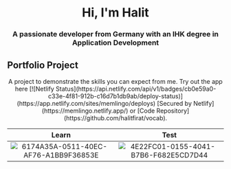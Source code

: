 <!--
### Hi there 👋


**halitfirat/halitfirat** is a ✨ _special_ ✨ repository because its `README.md` (this file) appears on your GitHub profile.

Here are some ideas to get you started:

- 🔭 I’m currently working on ...
- 🌱 I’m currently learning ...
- 👯 I’m looking to collaborate on ...
- 🤔 I’m looking for help with ...
- 💬 Ask me about ...
- 📫 How to reach me: ...
- 😄 Pronouns: ...
- ⚡ Fun fact: ...
-->
<h1 align="center">Hi, I'm Halit</h1>
<h3 align="center">A passionate developer from Germany with an IHK degree in Application Development</h3>

<h2>Portfolio Project</h2>

<p align="center">A project to demonstrate the skills you can expect from me. Try out the app here [![Netlify Status](https://api.netlify.com/api/v1/badges/cb0e59a0-c33e-4f81-912b-c16d7b1db9ab/deploy-status)](https://app.netlify.com/sites/memlingo/deploys) [Secured by Netlify](https://memlingo.netlify.app/) or [Code Repository](https://github.com/halitfirat/vocab).</p>

Learn                      |  Test                     
:-------------------------:|:-------------------------:
![6174A35A-0511-40EC-AF76-A1BB9F36853E](https://github.com/user-attachments/assets/8df9c7a5-d8bf-46ca-a54e-1bb2f131afa7)  |  ![4E22FC01-0155-4041-B7B6-F682E5CD7D44](https://github.com/user-attachments/assets/086e59ae-a826-470b-b402-0c1efedf5f66)

<!--
<ul>
  <li><a href="https://github.com/halitfirat/vocab" target="_blank">Vocab</a> - Check your vocabulary</li>
  <li><a href="https://github.com/halitfirat/worktime" target="_blank">Worktime</a> - Print and export your working time</li>
  <li><a href="https://github.com/halitfirat/mailer" target="_blank">Mailer</a> - Send emails based on templates</li>
</ul>

<h3>Technology Stack</h3>

<ul>
  <li>HTML/CSS/JavaScript</li>
  <li>Material-UI</li>
  <li>React/Redux</li>
  <li>NodeJS/Express</li>
  <li>REST</li>
  <li>MongoDB/Mongoose</li>
  <li>Git</li>
</ul>


<h3>Learning</h3>

<ul>
  <li>GraphQL</li>
</ul>
-->

